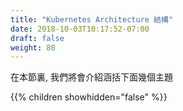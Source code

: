 ```yaml
---
title: "Kubernetes Architecture 結構"
date: 2018-10-03T10:17:52-07:00
draft: false
weight: 80
---
```


在本節裏, 我們將會介紹涵括下面幾個主題

{{% children showhidden="false" %}}
